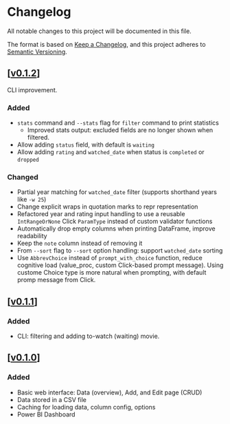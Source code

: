 # Changelog

All notable changes to this project will be documented in this file.

The format is based on [Keep a Changelog](https://keepachangelog.com/en/1.1.0/),
and this project adheres to [Semantic Versioning](https://semver.org/spec/v2.0.0.html).

<!-- Format:
##[] - 

### Added

### Changed

### Fixed

### Removed

 -->

## [[v0.1.2](https://github.com/ngntrgduc/movies-manager/releases/tag/v0.1.2)]

CLI improvement.

### Added
- `stats` command and `--stats` flag for `filter` command to print statistics
    - Improved stats output: excluded fields are no longer shown when filtered.
- Allow adding `status` field, with default is `waiting`
- Allow adding `rating` and `watched_date` when status is `completed` or `dropped`

### Changed
- Partial year matching for `watched_date` filter (supports shorthand years like `-w 25`)
- Change explicit wraps in quotation marks to repr representation
- Refactored year and rating input handling to use a reusable `IntRangeOrNone` Click `ParamType` instead of custom validator functions
- Automatically drop empty columns when printing DataFrame, improve readability
- Keep the `note` column instead of removing it
- From `--sort` flag to `--sort` option handling: support `watched_date` sorting
- Use `AbbrevChoice` instead of `prompt_with_choice` function, reduce cognitive load (value_proc, custom Click-based prompt message). Using custome Choice type is more natural when prompting, with default promp message from Click.

## [[v0.1.1](https://github.com/ngntrgduc/movies-manager/releases/tag/v0.1.1)]

### Added
- CLI: filtering and adding to-watch (waiting) movie.

## [[v0.1.0](https://github.com/ngntrgduc/movies-manager/releases/tag/v0.1.0)]

### Added
- Basic web interface: Data (overview), Add, and Edit page (CRUD)
- Data stored in a CSV file
- Caching for loading data, column config, options
- Power BI Dashboard
